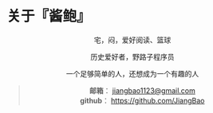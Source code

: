 # 关于『酱鲍』


<div align=center>
宅，闷，爱好阅读、篮球

历史爱好者，野路子程序员

一个足够简单的人，还想成为一个有趣的人

>**邮箱**： jiangbao1123@gmail.com  
>**github**： https://github.com/JiangBao
</div>
